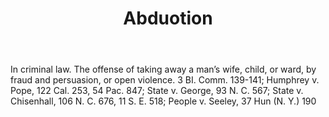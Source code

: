 ---
title: Abduotion
letter: A
permalink: "/definitions/bld-abduotion.html"
body: In criminal law. The offense of taking away a man’s wife, child, or ward, by
  fraud and persuasion, or open violence. 3 BI. Comm. 139-141; Humphrey v. Pope, 122
  Cal. 253, 54 Pac. 847; State v. George, 93 N. C. 567; State v. Chisenhall, 106 N.
  C. 676, 11 S. E. 518; People v. Seeley, 37 Hun (N. Y.) 190
published_at: '2018-07-07'
source: Black's Law Dictionary 2nd Ed (1910)
layout: post
---